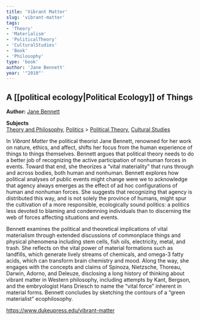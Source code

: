 ```yaml
---
title: 'Vibrant Matter'
slug: 'vibrant-matter'
tags:
- 'Theory'
- 'Materialism'
- 'PoliticalTheory'
- 'CulturalStudies'
- 'Book'
- 'Philosophy'
type: 'book'
author: 'Jane Bennett'
year: '"2010"'
---
```


## A [[political ecology|Political Ecology]] of Things

**Author:** [Jane Bennett](https://www.dukeupress.edu/explore-subjects/browse?AuID=2332206 "More information about Author Jane  Bennett")

**Subjects**  
[Theory and Philosophy](https://www.dukeupress.edu/explore-subjects/browse?subjectid=120&sortid=3), [Politics](https://www.dukeupress.edu/explore-subjects/browse?subjectid=121&sortid=3) > [Political Theory](https://www.dukeupress.edu/explore-subjects/browse?subjectid=121003&sortid=3), [Cultural Studies](https://www.dukeupress.edu/explore-subjects/browse?subjectid=86&sortid=3)

In _Vibrant Matter_ the political theorist Jane Bennett, renowned for her work on nature, ethics, and affect, shifts her focus from the human experience of things to things themselves. Bennett argues that political theory needs to do a better job of recognizing the active participation of nonhuman forces in events. Toward that end, she theorizes a “vital materiality” that runs through and across bodies, both human and nonhuman. Bennett explores how political analyses of public events might change were we to acknowledge that agency always emerges as the effect of ad hoc configurations of human and nonhuman forces. She suggests that recognizing that agency is distributed this way, and is not solely the province of humans, might spur the cultivation of a more responsible, ecologically sound politics: a politics less devoted to blaming and condemning individuals than to discerning the web of forces affecting situations and events.

Bennett examines the political and theoretical implications of vital materialism through extended discussions of commonplace things and physical phenomena including stem cells, fish oils, electricity, metal, and trash. She reflects on the vital power of material formations such as landfills, which generate lively streams of chemicals, and omega-3 fatty acids, which can transform brain chemistry and mood. Along the way, she engages with the concepts and claims of Spinoza, Nietzsche, Thoreau, Darwin, Adorno, and Deleuze, disclosing a long history of thinking about vibrant matter in Western philosophy, including attempts by Kant, Bergson, and the embryologist Hans Driesch to name the “vital force” inherent in material forms. Bennett concludes by sketching the contours of a “green materialist” ecophilosophy.

https://www.dukeupress.edu/vibrant-matter